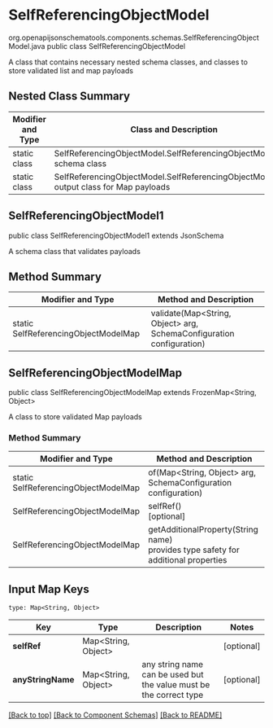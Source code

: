 # SelfReferencingObjectModel
org.openapijsonschematools.components.schemas.SelfReferencingObjectModel.java
public class SelfReferencingObjectModel

A class that contains necessary nested schema classes, and classes to store validated list and map payloads

## Nested Class Summary
| Modifier and Type | Class and Description |
| ----------------- | ---------------------- |
| static class | SelfReferencingObjectModel.SelfReferencingObjectModel1<br> schema class |
| static class | SelfReferencingObjectModel.SelfReferencingObjectModelMap<br> output class for Map payloads |

## SelfReferencingObjectModel1
public class SelfReferencingObjectModel1
extends JsonSchema

A schema class that validates payloads

## Method Summary
| Modifier and Type | Method and Description |
| ----------------- | ---------------------- |
| static SelfReferencingObjectModelMap | validate(Map<String, Object> arg, SchemaConfiguration configuration) |

## SelfReferencingObjectModelMap
public class SelfReferencingObjectModelMap
extends FrozenMap<String, Object>

A class to store validated Map payloads

### Method Summary
| Modifier and Type | Method and Description |
| ----------------- | ---------------------- |
| static SelfReferencingObjectModelMap | of(Map<String, Object> arg, SchemaConfiguration configuration) |
| SelfReferencingObjectModelMap | selfRef()<br>[optional] |
| SelfReferencingObjectModelMap | getAdditionalProperty(String name)<br>provides type safety for additional properties |

## Input Map Keys
```
type: Map<String, Object>
```
Key | Type |  Description | Notes
------------ | ------------- | ------------- | -------------
**selfRef** | Map<String, Object> |  | [optional]
**anyStringName** | Map<String, Object> | any string name can be used but the value must be the correct type | [optional]

[[Back to top]](#top) [[Back to Component Schemas]](../../../README.md#Component-Schemas) [[Back to README]](../../../README.md)
